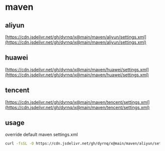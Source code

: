 # maven

## aliyun

[https://cdn.jsdelivr.net/gh/dyrnq/x@main/maven/aliyun/settings.xml](https://cdn.jsdelivr.net/gh/dyrnq/x@main/maven/aliyun/settings.xml)

## huawei

[https://cdn.jsdelivr.net/gh/dyrnq/x@main/maven/huawei/settings.xml](https://cdn.jsdelivr.net/gh/dyrnq/x@main/maven/huawei/settings.xml)

## tencent

[https://cdn.jsdelivr.net/gh/dyrnq/x@main/maven/tencent/settings.xml](https://cdn.jsdelivr.net/gh/dyrnq/x@main/maven/tencent/settings.xml)

## usage

override default maven settings.xml

```bash
curl -fsSL -O https://cdn.jsdelivr.net/gh/dyrnq/x@main/maven/aliyun/settings.xml
```
